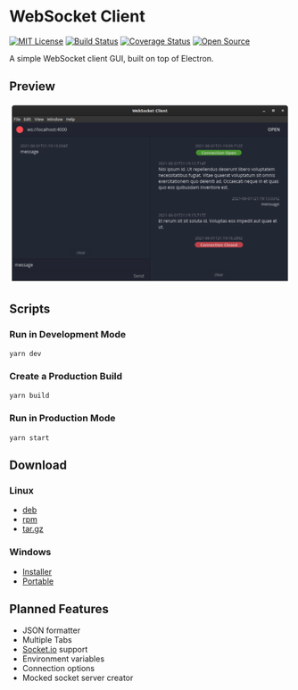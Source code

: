# WebSocket Client

[![MIT License](https://img.shields.io/badge/License-MIT%20-blue.svg)](https://opensource.org/licenses/MIT)
[![Build Status](https://github.com/leonfoliveira/websocket-client/workflows/CI/badge.svg)](https://github.com/leonfoliveira/websocket-client/actions)
[![Coverage Status](https://coveralls.io/repos/github/leonfoliveira/websocket-client/badge.svg?branch=main)](https://coveralls.io/github/leonfoliveira/websocket-client?branch=main)
[![Open Source](https://badges.frapsoft.com/os/v1/open-source.svg?v=103)](https://opensource.org/)

A simple WebSocket client GUI, built on top of Electron.

## Preview

![Preview](./assets/preview.png)

## Scripts

### Run in Development Mode

```
yarn dev
```

### Create a Production Build

```
yarn build
```

### Run in Production Mode

```
yarn start
```

## Download

### Linux

- [deb](https://drive.google.com/uc?export=download&id=1t0T1FppbwWcvDIu0U3WCwTxfNjRE0ro8)
- [rpm](https://drive.google.com/uc?export=download&id=19iOPsujNqqajbBEx0eZhdyUDHPamwcNF)
- [tar.gz](https://drive.google.com/uc?export=download&id=1jGePTiBUmjWTFtDOmigkVO6bm4DkkG6Z)

### Windows

- [Installer](https://drive.google.com/uc?export=download&id=1-wDzF5lqacfLSkj16nPeX4nrI8i4Cghq)
- [Portable](https://drive.google.com/uc?export=download&id=1Az2GzBVMtl5xB6pOnZWLaebNr1HhB4Uz)

## Planned Features

- JSON formatter
- Multiple Tabs
- [Socket.io](https://socket.io/) support
- Environment variables
- Connection options
- Mocked socket server creator
